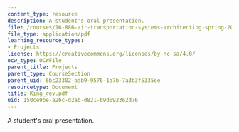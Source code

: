 ```yaml
---
content_type: resource
description: A student's oral presentation.
file: /courses/16-886-air-transportation-systems-architecting-spring-2004/150ce9bea2bcd2abd821b9d692362d76_King_rev.pdf
file_type: application/pdf
learning_resource_types:
- Projects
license: https://creativecommons.org/licenses/by-nc-sa/4.0/
ocw_type: OCWFile
parent_title: Projects
parent_type: CourseSection
parent_uid: 6bc23302-aab9-9576-1a7b-7a3b3f5335ee
resourcetype: Document
title: King_rev.pdf
uid: 150ce9be-a2bc-d2ab-d821-b9d692362d76
---
```

A student's oral presentation.